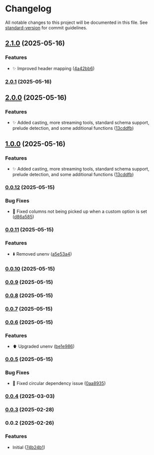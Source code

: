 # Changelog

All notable changes to this project will be documented in this file. See [standard-version](https://github.com/conventional-changelog/standard-version) for commit guidelines.

## [2.1.0](https://github.com/doeixd/csv-utils/compare/v2.0.1...v2.1.0) (2025-05-16)


### Features

* :sparkles: Improved header mapping ([4a42bb6](https://github.com/doeixd/csv-utils/commit/4a42bb60b8871d7c6144fe2a3b0edb602b8b9911))

### [2.0.1](https://github.com/doeixd/csv-utils/compare/v2.0.0...v2.0.1) (2025-05-16)

## [2.0.0](https://github.com/doeixd/csv-utils/compare/v0.0.12...v2.0.0) (2025-05-16)


### Features

* :sparkles: Added casting, more streaming tools, standard schema support, prelude detection, and some additional functions ([13cddfb](https://github.com/doeixd/csv-utils/commit/13cddfb8df5d5d531005975f030b2229298be747))

## [1.0.0](https://github.com/doeixd/csv-utils/compare/v0.0.12...v1.0.0) (2025-05-16)


### Features

* :sparkles: Added casting, more streaming tools, standard schema support, prelude detection, and some additional functions ([13cddfb](https://github.com/doeixd/csv-utils/commit/13cddfb8df5d5d531005975f030b2229298be747))

### [0.0.12](https://github.com/doeixd/csv-utils/compare/v0.0.11...v0.0.12) (2025-05-15)


### Bug Fixes

* :bug: Fixed columns not being picked up when a custom option is set ([d86a585](https://github.com/doeixd/csv-utils/commit/d86a5850367d07fb3a56348956ce4761d53285ee))

### [0.0.11](https://github.com/doeixd/csv-utils/compare/v0.0.10...v0.0.11) (2025-05-15)


### Features

* :arrow_down: Removed unenv ([a5e53a4](https://github.com/doeixd/csv-utils/commit/a5e53a4885ef721f142309e3928e96f4065c7041))

### [0.0.10](https://github.com/doeixd/csv-utils/compare/v0.0.9...v0.0.10) (2025-05-15)

### [0.0.9](https://github.com/doeixd/csv-utils/compare/v0.0.8...v0.0.9) (2025-05-15)

### [0.0.8](https://github.com/doeixd/csv-utils/compare/v0.0.7...v0.0.8) (2025-05-15)

### [0.0.7](https://github.com/doeixd/csv-utils/compare/v0.0.6...v0.0.7) (2025-05-15)

### [0.0.6](https://github.com/doeixd/csv-utils/compare/v0.0.5...v0.0.6) (2025-05-15)


### Features

* :arrow_up: Upgraded unenv ([be1e986](https://github.com/doeixd/csv-utils/commit/be1e9869b27f3b954b36d8add58812b8e44b17c6))

### [0.0.5](https://github.com/doeixd/csv-utils/compare/v0.0.4...v0.0.5) (2025-05-15)


### Bug Fixes

* :bug: Fixed circular dependency issue ([0aa8935](https://github.com/doeixd/csv-utils/commit/0aa893506762bd2f7117e65a52ebeede2c2a64e7))

### [0.0.4](https://github.com/doeixd/csv-utils/compare/v0.0.3...v0.0.4) (2025-03-03)

### [0.0.3](https://github.com/doeixd/csv-utils/compare/v0.0.2...v0.0.3) (2025-02-28)

### 0.0.2 (2025-02-26)


### Features

* Initial ([74b24b1](https://github.com/doeixd/csv-utils/commit/74b24b17d30854e1d890769a0c63ea10166e37df))
